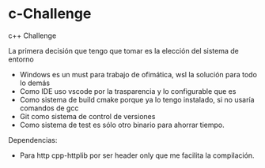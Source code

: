 # c-Challenge
c++ Challenge


La primera decisión que tengo que tomar es la elección del sistema de entorno
 - Windows es un must para trabajo de ofimática, wsl la solución para todo lo demás
 - Como IDE uso vscode por la trasparencia y lo configurable que es
 - Como sistema de build cmake porque ya lo tengo instalado, si no usaría comandos de gcc
 - Git como sistema de control de versiones
 - Como sistema de test es sólo otro binario para ahorrar tiempo.


Dependencias:
 - Para http cpp-httplib por ser header only que me facilita la compilación. 